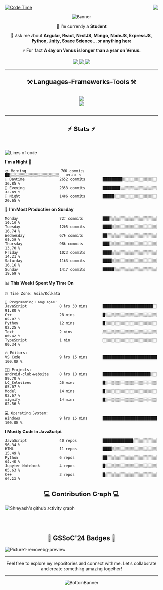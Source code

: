 <div>
 
<img align="right" src="https://visitor-badge.laobi.icu/badge?page_id=shreyash3087.shreyash3087" />

 [![Code Time](https://wakatime.com/badge/user/cd5f70df-e644-46f4-a03b-e1ce78615131.svg)](https://wakatime.com/@cd5f70df-e644-46f4-a03b-e1ce78615131)
 
</div>


<div align="center">
 
![Banner](https://github.com/user-attachments/assets/fe33d289-b057-4d85-ad76-3103802aa9e1)

</div>


<div align="center">
 
 🔭 I’m currently a **Student** 

💬 Ask me about **Angular, React, NextJS, Mongo, NodeJS, ExpressJS, Python, Unity, Space Science... or anything [here](https://github.com/shreyash3087/shreyash3087/issues)**

⚡ Fun fact **A day on Venus is longer than a year on Venus.**

</div>
 
<div align="center"> 
  <a href="mailto:shreyash3087@gmail.com">
    <img src="https://img.shields.io/badge/Gmail-333333?style=for-the-badge&logo=gmail&logoColor=red" />
  </a>
  <a href="https://www.linkedin.com/in/shreyash-srivastava-1a1161280" target="_blank">
    <img src="https://img.shields.io/badge/LinkedIn-0077B5?style=for-the-badge&logo=linkedin&logoColor=white" target="_blank" />
  </a>
  <a href="https://github.com/shreyash3087" target="_blank">
     <img src="https://img.shields.io/badge/Github-FF5722?style=for-the-badge&logo=github&logoColor=white" target="_blank" />
  </a>
</div>
<hr/>
 
<h2 align="center">⚒️ Languages-Frameworks-Tools ⚒️</h2>
<br/>
<div align="center">
    <img src="https://skillicons.dev/icons?i=react,bootstrap,html,css,vscode,github,figma,cpp,vercel,netlify" /><br>
    <img src="https://skillicons.dev/icons?i=tailwind,git,nodejs,python,javascript,typescript,express,firebase,mongodb,nextjs,unity,azure,blender" /><br>
</div>

<br/>
<hr/>

<h2 align="center">⚡ Stats ⚡</h2>

<br>
<div>
 
 
<!--START_SECTION:waka-->
![Lines of code](https://img.shields.io/badge/From%20Hello%20World%20I%27ve%20Written-5.2%20million%20lines%20of%20code-blue)

**I'm a Night 🦉** 

```text
🌞 Morning                706 commits         ██░░░░░░░░░░░░░░░░░░░░░░░   09.81 % 
🌆 Daytime                2652 commits        █████████░░░░░░░░░░░░░░░░   36.85 % 
🌃 Evening                2353 commits        ████████░░░░░░░░░░░░░░░░░   32.69 % 
🌙 Night                  1486 commits        █████░░░░░░░░░░░░░░░░░░░░   20.65 % 
```
📅 **I'm Most Productive on Sunday** 

```text
Monday                   727 commits         ███░░░░░░░░░░░░░░░░░░░░░░   10.10 % 
Tuesday                  1205 commits        ████░░░░░░░░░░░░░░░░░░░░░   16.74 % 
Wednesday                676 commits         ██░░░░░░░░░░░░░░░░░░░░░░░   09.39 % 
Thursday                 986 commits         ███░░░░░░░░░░░░░░░░░░░░░░   13.70 % 
Friday                   1023 commits        ████░░░░░░░░░░░░░░░░░░░░░   14.21 % 
Saturday                 1163 commits        ████░░░░░░░░░░░░░░░░░░░░░   16.16 % 
Sunday                   1417 commits        █████░░░░░░░░░░░░░░░░░░░░   19.69 % 
```


📊 **This Week I Spent My Time On** 

```text
🕑︎ Time Zone: Asia/Kolkata

💬 Programming Languages: 
JavaScript               8 hrs 30 mins       ███████████████████████░░   91.80 % 
C++                      28 mins             █░░░░░░░░░░░░░░░░░░░░░░░░   05.07 % 
Python                   12 mins             █░░░░░░░░░░░░░░░░░░░░░░░░   02.25 % 
Text                     2 mins              ░░░░░░░░░░░░░░░░░░░░░░░░░   00.42 % 
TypeScript               1 min               ░░░░░░░░░░░░░░░░░░░░░░░░░   00.34 % 

🔥 Editors: 
VS Code                  9 hrs 15 mins       █████████████████████████   100.00 % 

🐱‍💻 Projects: 
android-club-website     8 hrs 18 mins       ██████████████████████░░░   89.70 % 
LC_Solutions             28 mins             █░░░░░░░░░░░░░░░░░░░░░░░░   05.07 % 
Model                    14 mins             █░░░░░░░░░░░░░░░░░░░░░░░░   02.67 % 
signify                  14 mins             █░░░░░░░░░░░░░░░░░░░░░░░░   02.56 % 

💻 Operating System: 
Windows                  9 hrs 15 mins       █████████████████████████   100.00 % 
```

**I Mostly Code in JavaScript** 

```text
JavaScript               40 repos            ██████████████░░░░░░░░░░░   56.34 % 
HTML                     11 repos            ████░░░░░░░░░░░░░░░░░░░░░   15.49 % 
Python                   6 repos             ██░░░░░░░░░░░░░░░░░░░░░░░   08.45 % 
Jupyter Notebook         4 repos             █░░░░░░░░░░░░░░░░░░░░░░░░   05.63 % 
C++                      3 repos             █░░░░░░░░░░░░░░░░░░░░░░░░   04.23 % 
```




<!--END_SECTION:waka-->

</div>

<div>
  <div align="center" ><h2 align="center">💻 Contribution Graph 💻</h2></div>
 
  [![Shreyash's github activity graph](https://github-readme-activity-graph.vercel.app/graph?username=shreyash3087&hide_border=true&theme=github)](https://github.com/ashutosh00710/github-readme-activity-graph)
 
</div>

<br/><br/>

<h2 align="center">🔰 GSSoC'24 Badges 🔰</h2>

![Picture1-removebg-preview](https://github.com/user-attachments/assets/4ece96a5-043a-44df-b51b-40738d3603ff)

<div align="center"> 
  <hr/>
  Feel free to explore my repositories and connect with me. Let's collaborate and create something amazing together!
  <hr/>
</div>

<div align="center">
 
![BottomBanner](https://github.com/user-attachments/assets/7afe064f-9b9f-401d-bec1-35c8625bb3dc)

</div>

